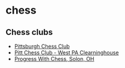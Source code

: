 # chess

## Chess clubs
+ [Pittsburgh Chess Club](http://www.pittsburghcc.org/)
+ [Pitt Chess Club - West PA Clearninghouse](http://www.pitt.edu/~schach/ChessPA/wpatnmts.htm)
+ [Progress With Chess, Solon, OH](https://progresswithchess.org/)
